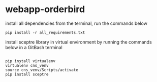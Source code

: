 # webapp-orderbird
install all dependencies from the terminal, run the commands below

``` pip install -r all_requirements.txt ```

install sceptre library in virtual environment by running the commands below in a GitBash terminal

```

pip install virtualenv
virtualenv cns_venv
source cns_venv/Scripts/activate
pip install sceptre

```
